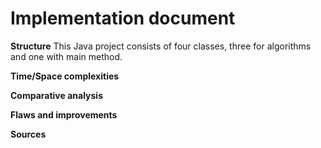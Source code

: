 <h1>Implementation document</h1>

**Structure**
This Java project consists of four classes, three for algorithms and one with main method. 

**Time/Space complexities**

**Comparative analysis**

**Flaws and improvements**

**Sources**
